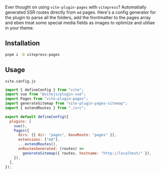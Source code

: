 Ever thought on using `vite-plugin-pages` with `vitepress`? Automatially generated SSR routes directly from `md` pages. Here's a config generator for the plugin to parse all the folders, add the frontmatter to the pages array and eben treat some special media fields as images to optimize and utiliae in your theme.

## Installation

```bash
pnpm i -D vitepress-pages
```

## Usage

`vite.config.js`

```js
import { defineConfig } from "vite";
import vue from "@vitejs/plugin-vue";
import Pages from "vite-plugin-pages";
import generateSitemap from "vite-plugin-pages-sitemap";
import { extendRoutes } from "./src";

export default defineConfig({
  plugins: [
    vue(),
    Pages({
      dirs: [{ dir: "pages", baseRoute: "pages" }],
      extensions: ["md"],
      ...extendRoutes(),
      onRoutesGenerated: (routes) =>
        generateSitemap({ routes, hostname: "http://localhost/" }),
    }),
  ],
});
```
